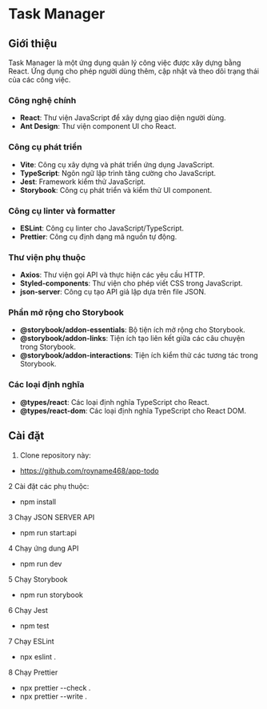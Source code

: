 # Task Manager

## Giới thiệu
Task Manager là một ứng dụng quản lý công việc được xây dựng bằng React. Ứng dụng cho phép người dùng thêm, cập nhật và theo dõi trạng thái của các công việc.

### Công nghệ chính
- **React**: Thư viện JavaScript để xây dựng giao diện người dùng.
- **Ant Design**: Thư viện component UI cho React.

### Công cụ phát triển
- **Vite**: Công cụ xây dựng và phát triển ứng dụng JavaScript.
- **TypeScript**: Ngôn ngữ lập trình tăng cường cho JavaScript.
- **Jest**: Framework kiểm thử JavaScript.
- **Storybook**: Công cụ phát triển và kiểm thử UI component.

### Công cụ linter và formatter
- **ESLint**: Công cụ linter cho JavaScript/TypeScript.
- **Prettier**: Công cụ định dạng mã nguồn tự động.

### Thư viện phụ thuộc
- **Axios**: Thư viện gọi API và thực hiện các yêu cầu HTTP.
- **Styled-components**: Thư viện cho phép viết CSS trong JavaScript.
- **json-server**: Công cụ tạo API giả lập dựa trên file JSON.

### Phần mở rộng cho Storybook
- **@storybook/addon-essentials**: Bộ tiện ích mở rộng cho Storybook.
- **@storybook/addon-links**: Tiện ích tạo liên kết giữa các câu chuyện trong Storybook.
- **@storybook/addon-interactions**: Tiện ích kiểm thử các tương tác trong Storybook.

### Các loại định nghĩa
- **@types/react**: Các loại định nghĩa TypeScript cho React.
- **@types/react-dom**: Các loại định nghĩa TypeScript cho React DOM.

## Cài đặt

1. Clone repository này:
- https://github.com/royname468/app-todo

2 Cài đặt các phụ thuộc:
- npm install

3 Chạy JSON SERVER API 
- npm run start:api

4 Chạy ứng dung API 
- npm run dev

5 Chạy Storybook 
- npm run storybook  

6 Chạy Jest
- npm test

7 Chạy ESLint
- npx eslint . 

8 Chạy Prettier
- npx prettier --check .
- npx prettier --write .
